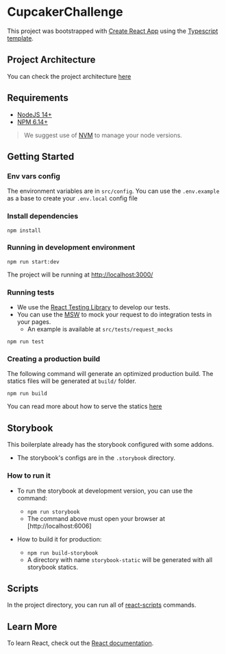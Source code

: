 # CupcakerChallenge

This project was bootstrapped with [Create React App](https://create-react-app.dev/) using the [Typescript template](https://github.com/facebook/create-react-app/tree/master/packages/cra-template-typescript).


## Project Architecture

You can check the project architecture [here](./src/docs/ARCHITECTURE.md)

## Requirements

- [NodeJS 14+](https://nodejs.org/en/)
- [NPM 6.14+](https://www.npmjs.com/)

> We suggest use of [NVM](https://github.com/nvm-sh/nvm/blob/master/README.md) to manage your node versions.

## Getting Started 

### Env vars config

The environment variables are in `src/config`. You can use the `.env.example` as a base to create your `.env.local`
config file

### Install dependencies

```shell
npm install
```

### Running in development environment
```shell
npm run start:dev
```

The project will be running at [http://localhost:3000/](http://localhost:3000/)

### Running tests

- We use the [React Testing Library](https://testing-library.com/docs/react-testing-library/intro/) to develop our tests.
- You can use the [MSW](https://mswjs.io/) to mock your request to do integration tests in your pages.
    - An example is available at `src/tests/request_mocks`

````shell
npm run test
````

### Creating a production build

The following command will generate an optimized production build. The statics files will be generated at `build/` folder.

````shell
npm run build
````

You can read more about how to serve the statics [here](https://create-react-app.dev/docs/deployment/)


## Storybook

This boilerplate already has the storybook configured with some addons.

- The storybook's configs are in the `.storybook` directory.

### How to run it

- To run the storybook at development version, you can use the command:
    - `npm run storybook`
    - The command above must open your browser at [http://localhost:6006]

- How to build it for production:
  - `npm run build-storybook`
  - A directory with name `storybook-static` will be generated with all storybook statics.

## Scripts

In the project directory, you can run all of [react-scripts](https://create-react-app.dev/docs/available-scripts) commands.


## Learn More

To learn React, check out the [React documentation](https://reactjs.org/).
